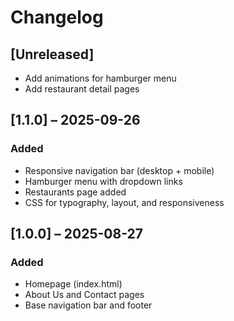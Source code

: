 # Changelog

## [Unreleased]
- Add animations for hamburger menu
- Add restaurant detail pages

## [1.1.0] – 2025-09-26
### Added
- Responsive navigation bar (desktop + mobile)
- Hamburger menu with dropdown links
- Restaurants page added
- CSS for typography, layout, and responsiveness

## [1.0.0] – 2025-08-27
### Added
- Homepage (index.html)
- About Us and Contact pages
- Base navigation bar and footer
